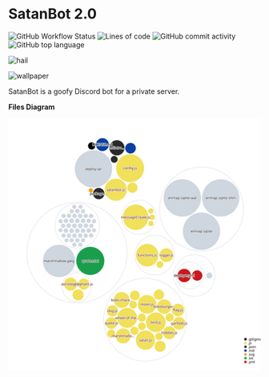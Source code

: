 # SatanBot 2.0

![GitHub Workflow Status](https://img.shields.io/github/workflow/status/anthonycastaneda/satanbot/Deploy-to-VPS)  ![Lines of code](https://img.shields.io/tokei/lines/github/anthonycastaneda/satanbot)  ![GitHub commit activity](https://img.shields.io/github/commit-activity/m/anthonycastaneda/satanbot)  ![GitHub top language](https://img.shields.io/github/languages/top/anthonycastaneda/satanbot)

![hail](https://img.shields.io/static/v1?label=hail%20satan&message=𖤐&color=d10404&style=for-the-badge&logo=riseup&logoColor=d10404) <br>

![wallpaper](https://anthonycastaneda.com/img/baphomet.png)<br>

SatanBot is a goofy Discord bot for a private server. 


**Files Diagram**


![diagram](diagram.svg)
